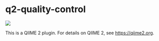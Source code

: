 # q2-quality-control

![](https://github.com/qiime2/q2-quality-control/workflows/ci/badge.svg)

This is a QIIME 2 plugin. For details on QIIME 2, see https://qiime2.org.